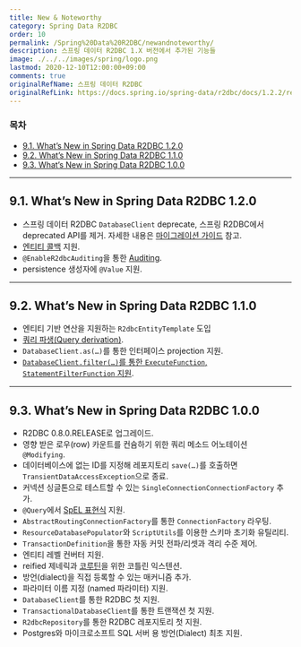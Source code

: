 ```yaml
---
title: New & Noteworthy
category: Spring Data R2DBC
order: 10
permalink: /Spring%20Data%20R2DBC/newandnoteworthy/
description: 스프링 데이터 R2DBC 1.X 버전에서 추가된 기능들
image: ./../../images/spring/logo.png
lastmod: 2020-12-10T12:00:00+09:00
comments: true
originalRefName: 스프링 데이터 R2DBC
originalRefLink: https://docs.spring.io/spring-data/r2dbc/docs/1.2.2/reference/html/#new-features
---
```


### 목차

- [9.1. What’s New in Spring Data R2DBC 1.2.0](#91-whats-new-in-spring-data-r2dbc-120)
- [9.2. What’s New in Spring Data R2DBC 1.1.0](#92-whats-new-in-spring-data-r2dbc-110)
- [9.3. What’s New in Spring Data R2DBC 1.0.0](#93-whats-new-in-spring-data-r2dbc-100)

---

## 9.1. What’s New in Spring Data R2DBC 1.2.0

- 스프링 데이터 R2DBC `DatabaseClient` deprecate, 스프링 R2DBC에서 deprecated API를 제거. 자세한 내용은 [마이그레이션 가이드](https://docs.spring.io/spring-data/r2dbc/docs/1.2.2/reference/html/#upgrading.1.1-1.2) 참고.
- [엔티티 콜백](https://docs.spring.io/spring-data/r2dbc/docs/1.2.2/reference/html/#entity-callbacks) 지원.
- `@EnableR2dbcAuditing`을 통한 [Auditing](https://docs.spring.io/spring-data/r2dbc/docs/1.2.2/reference/html/#r2dbc.auditing).
- persistence 생성자에 `@Value` 지원.

---

## 9.2. What’s New in Spring Data R2DBC 1.1.0

- 엔티티 기반 연산을 지원하는 `R2dbcEntityTemplate` 도입
- [쿼리 파생(Query derivation)](https://docs.spring.io/spring-data/r2dbc/docs/1.2.2/reference/html/#r2dbc.repositories.queries).
- `DatabaseClient.as(…)`를 통한 인터페이스 projection 지원.
- [`DatabaseClient.filter(…)`를 통한 `ExecuteFunction`, `StatementFilterFunction` 지원](https://docs.spring.io/spring-data/r2dbc/docs/1.1.0.RELEASE/reference/html/#r2dbc.datbaseclient.filter).

---

## 9.3. What’s New in Spring Data R2DBC 1.0.0

- R2DBC 0.8.0.RELEASE로 업그레이드.
- 영향 받은 로우(row) 카운트를 컨슘하기 위한 쿼리 메소드 어노테이션 `@Modifying`.
- 데이터베이스에 없는 ID를 지정해 레포지토리 `save(…)`를 호출하면 `TransientDataAccessException`으로 종료.
- 커넥션 싱글톤으로 테스트할 수 있는 `SingleConnectionConnectionFactory` 추가.
- `@Query`에서 [SpEL 표현식](https://docs.spring.io/spring/docs/5.3.2/reference/html/core.html#expressions) 지원.
- `AbstractRoutingConnectionFactory`를 통한 `ConnectionFactory` 라우팅.
- `ResourceDatabasePopulator`와 `ScriptUtils`를 이용한 스키마 초기화 유틸리티.
- `TransactionDefinition`을 통한 자동 커밋 전파/리셋과 격리 수준 제어.
- 엔티티 레벨 컨버터 지원.
- reified 제네릭과 [코루틴](https://docs.spring.io/spring-data/r2dbc/docs/1.2.2/reference/html/#kotlin.coroutines)을 위한 코틀린 익스텐션.
- 방언(dialect)을 직접 등록할 수 있는 매커니즘 추가.
- 파라미터 이름 지정 (named 파라미터) 지원.
- `DatabaseClient`를 통한 R2DBC 첫 지원.
- `TransactionalDatabaseClient`를 통한 트랜잭션 첫 지원.
- `R2dbcRepository`를 통한 R2DBC 레포지토리 첫 지원.
- Postgres와 마이크로소프트 SQL 서버 용 방언(Dialect) 최초 지원.